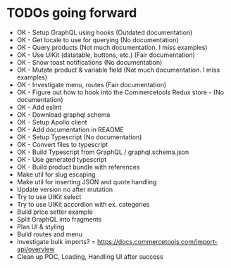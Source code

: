 # TODOs going forward

- OK - Setup GraphQL using hooks (Outdated documentation)
- OK - Get locale to use for querying (No documentation)
- OK - Query products (Not much documentation. I miss examples)
- OK - Use UIKit (datatable, buttons, etc.) (Fair documentation)
- OK - Show toast notifications (No documentation)
- OK - Mutate product & variable field (Not much documentation. I miss examples)
- OK - Investigate menu, routes (Fair documentation)
- OK - Figure out how to hook into the Commercetools Redux store - (No documentation)
- OK - Add eslint
- OK - Download graphql schema
- OK - Setup Apollo client
- OK - Add documentation in README
- OK - Setup Typescript (No documentation)
- OK - Convert files to typescript
- OK - Build Typescript from GraphQL / graphql.schema.json
- OK - Use generated typescript
- OK - Build product bundle with references
- Make util for slug escaping
- Make util for inserting JSON and quote handling
- Update version no after mutation
- Try to use UIKit select
- Try to use UIKit accordion with ex. categories
- Build price setter example
- Split GraphQL into fragments
- Plan UI & styling
- Build routes and menu
- Investigate bulk imports? = https://docs.commercetools.com/import-api/overview
- Clean up POC, Loading, Handling UI after success

